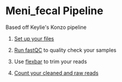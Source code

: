 # Meni_fecal Pipeline
Based off Keylie's Konzo pipeline

1) [Set up your files](setup.md)

2) [Run fastQC](fastqc.md) to quality check your samples

3) Use [flexbar](flexbar.md) to trim your reads

4) [Count your cleaned and raw reads](countreads.md)

